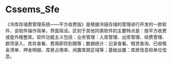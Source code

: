 # Cssems_Sfe
 《冷库存储费管理系统——平方收费版》是根据冷链存储的管理进行开发的一款软件，该软件操作简单，界面简洁。区别于其他同类软件的主要特点是：按平方收费或是外租整库。软件功能主义包括：业务管理：入库管理、出库管理、续费管理、款项录入、库存查看、费用即将到期等；数据统计：记录查看、租赁查询、已收租金清单、押金明细、库房占用率、闲置库房区域等；基础设置：库房信息和单位信息。
